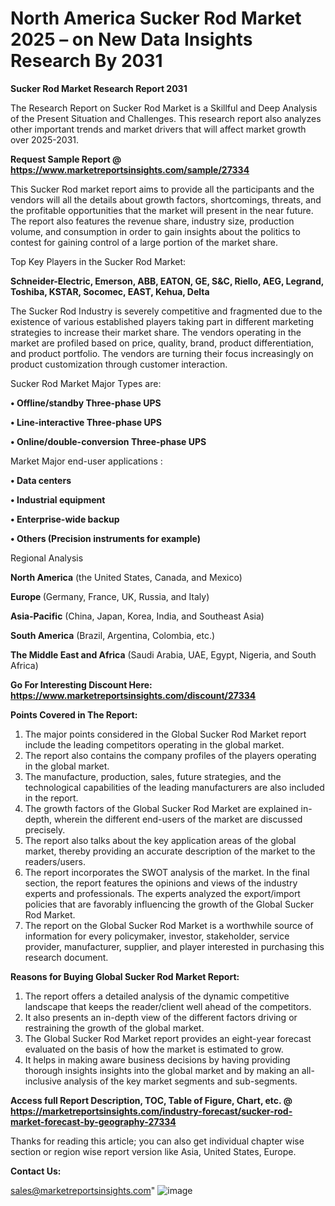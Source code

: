 # North America Sucker Rod Market 2025 – on New Data Insights Research By 2031

<strong>Sucker Rod Market Research Report 2031</strong>

The Research Report on Sucker Rod Market is a Skillful and Deep Analysis of the Present Situation and Challenges. This research report also analyzes other important trends and market drivers that will affect market growth over 2025-2031.

<strong>Request Sample Report @ <a href=https://www.marketreportsinsights.com/sample/27334>https://www.marketreportsinsights.com/sample/27334</a></strong>

This Sucker Rod market report aims to provide all the participants and the vendors will all the details about growth factors, shortcomings, threats, and the profitable opportunities that the market will present in the near future. The report also features the revenue share, industry size, production volume, and consumption in order to gain insights about the politics to contest for gaining control of a large portion of the market share.

Top Key Players in the Sucker Rod Market:

<strong>Schneider-Electric, Emerson, ABB, EATON, GE, S&C, Riello, AEG, Legrand, Toshiba, KSTAR, Socomec, EAST, Kehua, Delta</strong>

The Sucker Rod Industry is severely competitive and fragmented due to the existence of various established players taking part in different marketing strategies to increase their market share. The vendors operating in the market are profiled based on price, quality, brand, product differentiation, and product portfolio. The vendors are turning their focus increasingly on product customization through customer interaction.

Sucker Rod Market Major Types are:

<strong>• Offline/standby Three-phase UPS

• Line-interactive Three-phase UPS

• Online/double-conversion Three-phase UPS</strong>

Market Major end-user applications :

<strong>• Data centers

• Industrial equipment

• Enterprise-wide backup

• Others (Precision instruments for example)</strong>

Regional Analysis

</u><strong><b>North America</b></strong> (the United States, Canada, and Mexico)

<strong><b>Europe </b></strong>(Germany, France, UK, Russia, and Italy)

<strong><b>Asia-Pacific</b></strong> (China, Japan, Korea, India, and Southeast Asia)

<strong><b>South America</b></strong> (Brazil, Argentina, Colombia, etc.)

<strong><b>The Middle East and Africa</b></strong> (Saudi Arabia, UAE, Egypt, Nigeria, and South Africa)

<strong>Go For Interesting Discount Here: <a href=https://www.marketreportsinsights.com/discount/27334>https://www.marketreportsinsights.com/discount/27334</a></strong>

<strong>Points Covered in The Report:</strong>
<ol>
  <li>The major points considered in the Global Sucker Rod Market report include the leading competitors operating in the global market.</li>
  <li>The report also contains the company profiles of the players operating in the global market.</li>
  <li>The manufacture, production, sales, future strategies, and the technological capabilities of the leading manufacturers are also included in the report.</li>
  <li>The growth factors of the Global Sucker Rod Market are explained in-depth, wherein the different end-users of the market are discussed precisely.</li>
  <li>The report also talks about the key application areas of the global market, thereby providing an accurate description of the market to the readers/users.</li>
  <li>The report incorporates the SWOT analysis of the market. In the final section, the report features the opinions and views of the industry experts and professionals. The experts analyzed the export/import policies that are favorably influencing the growth of the Global Sucker Rod Market.</li>
  <li>The report on the Global Sucker Rod Market is a worthwhile source of information for every policymaker, investor, stakeholder, service provider, manufacturer, supplier, and player interested in purchasing this research document.</li>
</ol>
<strong>Reasons for Buying Global Sucker Rod Market Report:</strong>

<ol>
  <li>The report offers a detailed analysis of the dynamic competitive landscape that keeps the reader/client well ahead of the competitors.</li>
  <li>It also presents an in-depth view of the different factors driving or restraining the growth of the global market.</li>
  <li>The Global Sucker Rod Market report provides an eight-year forecast evaluated on the basis of how the market is estimated to grow.</li>
  <li>It helps in making aware business decisions by having providing thorough insights insights into the global market and by making an all-inclusive analysis of the key market segments and sub-segments.</li>
</ol>
<strong>Access full Report Description, TOC, Table of Figure, Chart, etc. @ <a href=https://marketreportsinsights.com/industry-forecast/sucker-rod-market-forecast-by-geography-27334>https://marketreportsinsights.com/industry-forecast/sucker-rod-market-forecast-by-geography-27334</a></strong>


Thanks for reading this article; you can also get individual chapter wise section or region wise report version like Asia, United States, Europe.

<strong>Contact Us:</strong>

sales@marketreportsinsights.com"
![image](https://github.com/user-attachments/assets/67925859-6f6f-441c-806b-a57f9ebfeab5)
